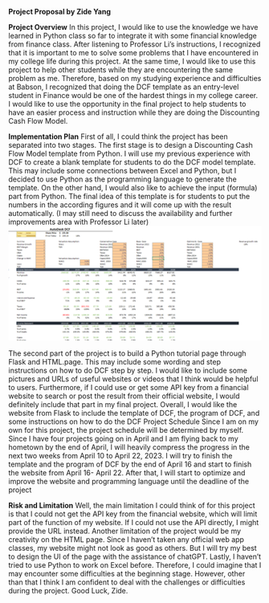 **Project Proposal by Zide Yang**

**Project Overview**
In this project, I would like to use the knowledge we have learned in Python class so far to integrate it with some financial knowledge from finance class. After listening to Professor Li’s instructions, I recognized that it is important to me to solve some problems that I have encountered in my college life during this project. At the same time, I would like to use this project to help other students while they are encountering the same problem as me. Therefore, based on my studying experience and difficulties at Babson, I recognized that doing the DCF template as an entry-level student in Finance would be one of the hardest things in my college career.  I would like to use the opportunity in the final project to help students to have an easier process and instruction while they are doing the Discounting Cash Flow Model.

**Implementation Plan**
First of all, I could think the project has been separated into two stages. The first stage is to design a Discounting Cash Flow Model template from Python. I will use my previous experience with DCF to create a blank template for students to do the DCF model template. This may include some connections between Excel and Python, but I decided to use Python as the programming language to generate the template. On the other hand, I would also like to achieve the input (formula) part from Python. The final idea of this template is for students to put the numbers in the according figures and it will come up with the result automatically. (I may still need to discuss the availability and further improvements area with Professor Li later)
![dcfdesign](static/dcfdesign.png)

The second part of the project is to build a Python tutorial page through Flask and HTML.page. This may include some wording and step instructions on how to do DCF step by step. I would like to include some pictures and URLs of useful websites or videos that I think would be helpful to users. Furthermore, if I could use or get some API key from a financial website to search or post the result from their official website, I would definitely include that part in my final project. Overall, I would like the website from Flask to include the template of DCF, the program of DCF, and some instructions on how to do the DCF
Project Schedule
Since I am on my own for this project, the project schedule will be determined by myself. Since I have four projects going on in April and I am flying back to my hometown by the end of April, I will heavily compress the progress in the next two weeks from April 10 to April 22, 2023. I will try to finish the template and the program of DCF by the end of April 16 and start to finish the website from April 16- April 22. After that, I will start to optimize and improve the website and programming language until the deadline of the project


**Risk and Limitation**
Well, the main limitation I could think of for this project is that I could not get the API key from the financial website, which will limit part of the function of my website. If I could not use the API directly, I might provide the URL instead. Another limitation of the project would be my creativity on the HTML page. Since I haven’t taken any official web app classes, my website might not look as good as others. But I will try my best to design the UI of the page with the assistance of chatGPT. Lastly, I haven’t tried to use Python to work on Excel before. Therefore, I could imagine that I may encounter some difficulties at the beginning stage. However, other than that I think I am confident to deal with the challenges or difficulties during the project. Good Luck, Zide.
